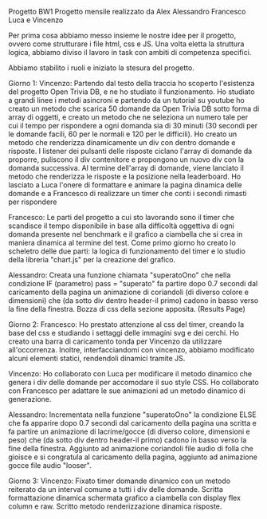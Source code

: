 Progetto BW1 Progetto mensile realizzato da Alex Alessandro Francesco Luca e Vincenzo

Per prima cosa abbiamo messo insieme le nostre idee per il progetto, ovvero come strutturare i file html, css e JS. Una volta eletta la struttura logica, abbiamo diviso il lavoro in task con ambiti di competenza specifici.

Abbiamo stabilito i ruoli e iniziato la stesura del progetto.

Giorno 1:
 Vincenzo: Partendo dal testo della traccia ho scoperto l'esistenza del progetto Open Trivia DB, e ne ho studiato il funzionamento. Ho studiato a grandi linee i metodi asincroni e partendo da un tutorial su youtube ho creato un metodo che scarica 50 domande da Open Trivia DB sotto forma di array di oggetti, e creato un metodo che ne seleziona un numero tale per cui il tempo per rispondere a ogni domanda sia di 30 minuti (30 secondi per le domande facili, 60 per le normali e 120 per le difficili). Ho creato un metodo che renderizza dinamicamente un div con dentro domande e risposte. I listener dei pulsanti delle risposte ciclano l'array di domande da proporre, puliscono il div contenitore e propongono un nuovo div con la domanda successiva. Al termine dell'array di domande, viene lanciato il metodo che renderizza le risposte e la posizione nella leaderboard. Ho lasciato a Luca l'onere di formattare e animare la pagina dinamica delle domande e a Francesco di realizzare un timer che conti i secondi rimasti per rispondere

Francesco: Le parti del progetto a cui sto lavorando sono il timer che scandisce il tempo disponibile in base alla difficoltà oggettiva di ogni domanda presente nel benchmark e il grafico a ciambella che si crea in maniera dinamica al termine del test. Come primo giorno ho creato lo scheletro delle due parti: la logica di funzionamento del timer e lo studio della libreria "chart.js" per la creazione del grafico.

Alessandro: Creata una funzione chiamata "superatoOno" che nella condizione IF (parametro) pass = "superato" fa partire dopo 0.7 secondi dal caricamento della pagina un animazione di coriandoli (di diverso colore e dimensioni) che (da sotto div dentro header-il primo) cadono in basso verso la fine della finestra. Bozza di css della sezione apposita. (Results Page)

Giorno 2: Francesco: Ho prestato attenzione al css del timer, creando la base del css e studiando i settaggi delle immagini svg e dei cerchi. Ho creato una barra di caricamento tonda per Vincenzo da utilizzare all'occorrenza. Inoltre, interfacciandomi con vincenzo, abbiamo modificato alcuni elementi statici, rendendoli dinamici tramite JS.

Vincenzo: Ho collaborato con Luca per modificare il metodo dinamico che genera i div delle domande per accomodare il suo style CSS. Ho collaborato con Francesco per adattare le sue animazioni ad un metodo dinamico di generazione.

Alessandro: Incrementata nella funzione "superatoOno" la condizione ELSE che fa apparire dopo 0.7 secondi dal caricamento della pagina una scritta e fa partire un animazione di lacrime/gocce (di diverso colore, dimensioni e peso) che (da sotto div dentro header-il primo) cadono in basso verso la fine della finestra. Aggiunto ad animazione coriandoli file audio di folla che gioisce e si congratula al caricamento della pagina, aggiunto ad animazione gocce file audio "looser". 

Giorno 3:
Vincenzo: Fixato timer domande dinamico con un metodo reiterato da un interval comune a tutti i div delle domande. Scritta formattazione dinamica schermata grafico a ciambella con display flex column e raw. Scritto metodo renderizzazione dinamica risposte. 
